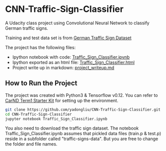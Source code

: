 # CNN-Traffic-Sign-Classifier

A Udacity class project using Convolutional Neural Network to classify German traffic signs. 

Training and test data set is from [German Traffic Sign Dataset](http://benchmark.ini.rub.de/?section=gtsrb&subsection=dataset)

The project has the following files: 
* Ipython notebook with code: [Traffic_Sign_Classifier.ipynb](https://github.com/yadongliu/CNN-Traffic-Sign-Classifier/blob/master/Traffic_Sign_Classifier.ipynb)
* Ipython exported as an html file: [Traffic_Sign_Classifier.html](https://github.com/yadongliu/CNN-Traffic-Sign-Classifier/blob/master/Traffic_Sign_Classifier.html)
* Project write up in markdown: [project_writeup.md](https://github.com/yadongliu/CNN-Traffic-Sign-Classifier/blob/master/project_writeup.md)

## How to Run the Project

The project was created with Python3 & Tensorflow v0.12. You can refer to
[CarND Term1 Starter Kit](https://github.com/udacity/CarND-Term1-Starter-Kit/blob/master/README.md) for setting up the environment.

```sh
git clone https://github.com/yadongliu/CNN-Traffic-Sign-Classifier.git
cd CNN-Traffic-Sign-Classifier
jupyter notebook Traffic_Sign_Classifier.ipynb
```

You also need to download the traffic sign dataset. The notebook Traffic_Sign_Classifier.ipynb assumes that 
pickled data files (train.p & test.p) reside in a subfolder called "traffic-signs-data". But you are free to change the folder and file names.
